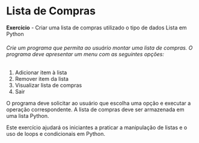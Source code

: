 # Lista de Compras
 **Exercício** - Criar uma lista de compras utilizado o tipo de dados Lista em Python

###### Crie um programa que permita ao usuário montar uma lista de compras. O programa deve apresentar um menu com as seguintes opções:

1. Adicionar item à lista
2. Remover item da lista
3. Visualizar lista de compras
4. Sair

O programa deve solicitar ao usuário que escolha uma opção e executar a operação correspondente. A lista de compras deve ser armazenada em uma lista Python.

Este exercício ajudará os iniciantes a praticar a manipulação de listas e o uso de loops e condicionais em Python.